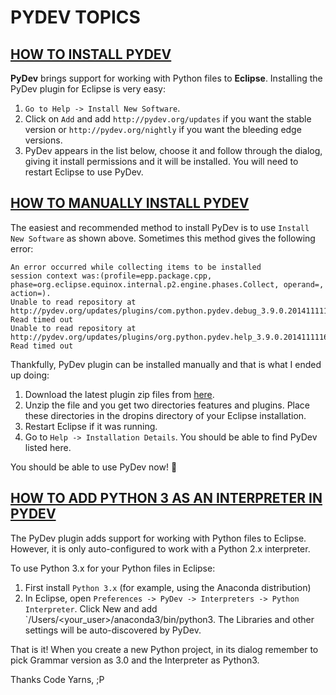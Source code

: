 # PYDEV TOPICS

## [HOW TO INSTALL PYDEV](https://codeyarns.com/2014/12/23/how-to-manually-install-pydev/2014/12/23/how-to-install-pydev/)

**PyDev** brings support for working with Python files to **Eclipse**. Installing the PyDev plugin for Eclipse is very easy:

1. `Go to Help -> Install New Software`.
2. Click on `Add` and add `http://pydev.org/updates` if you want the stable version or `http://pydev.org/nightly` if you want the bleeding edge versions.
3. PyDev appears in the list below, choose it and follow through the dialog, giving it install permissions and it will be installed. You will need to restart Eclipse to use PyDev.

## [HOW TO MANUALLY INSTALL PYDEV](https://codeyarns.com/2014/12/23/how-to-manually-install-pydev/)

The easiest and recommended method to install PyDev is to use `Install New Software` as shown above. Sometimes this method gives the following error:

```
An error occurred while collecting items to be installed
session context was:(profile=epp.package.cpp, phase=org.eclipse.equinox.internal.p2.engine.phases.Collect, operand=, action=).
Unable to read repository at http://pydev.org/updates/plugins/com.python.pydev.debug_3.9.0.201411111611.jar.
Read timed out
Unable to read repository at http://pydev.org/updates/plugins/org.python.pydev.help_3.9.0.201411111611.jar.
Read timed out
```

Thankfully, PyDev plugin can be installed manually and that is what I ended up doing:

1. Download the latest plugin zip files from [here](http://sourceforge.net/projects/pydev/files/).
2. Unzip the file and you get two directories features and plugins. Place these directories in the dropins directory of your Eclipse installation.
3. Restart Eclipse if it was running.
4. Go to `Help -> Installation Details`. You should be able to find PyDev listed here.

You should be able to use PyDev now! 🙂

## [HOW TO ADD PYTHON 3 AS AN INTERPRETER IN PYDEV](https://codeyarns.com/2015/01/08/how-to-add-python-3-as-interpreter-in-eclipse/)

The PyDev plugin adds support for working with Python files to Eclipse. However, it is only auto-configured to work with a Python 2.x interpreter.

To use Python 3.x for your Python files in Eclipse:

1. First install `Python 3.x` (for example, using the Anaconda distribution)
2. In Eclipse, open `Preferences -> PyDev -> Interpreters -> Python Interpreter`. Click New and add `/Users/<your_user>/anaconda3/bin/python3. The Libraries and other settings will be auto-discovered by PyDev.

That is it! When you create a new Python project, in its dialog remember to pick Grammar version as 3.0 and the Interpreter as Python3.

Thanks Code Yarns, ;P
